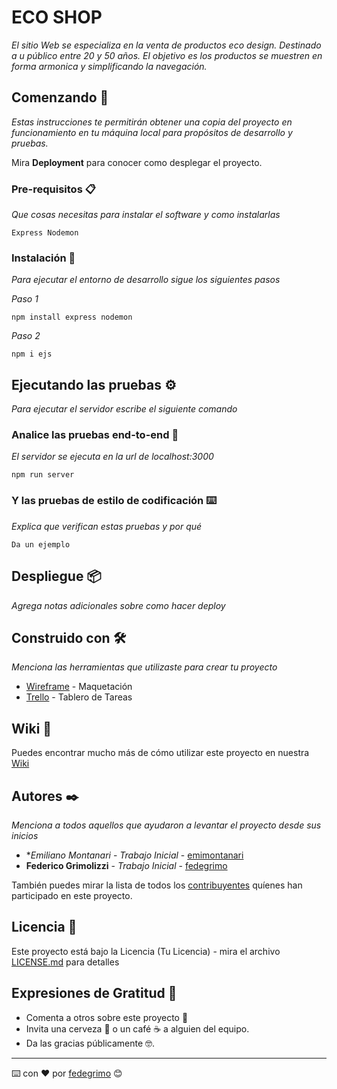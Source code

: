 # ECO SHOP

_El sitio Web se especializa en la venta de productos eco design. Destinado a u público entre 20 y 50 años. El objetivo es los productos se muestren en forma armonica y simplificando la navegación._

## Comenzando 🚀

_Estas instrucciones te permitirán obtener una copia del proyecto en funcionamiento en tu máquina local para propósitos de desarrollo y pruebas._

Mira **Deployment** para conocer como desplegar el proyecto.


### Pre-requisitos 📋

_Que cosas necesitas para instalar el software y como instalarlas_

```
Express Nodemon
```

### Instalación 🔧

_Para ejecutar el entorno de desarrollo sigue los siguientes pasos_

_Paso 1_

```
npm install express nodemon
```

_Paso 2_

```
npm i ejs
```

## Ejecutando las pruebas ⚙️

_Para ejecutar el servidor escribe el siguiente comando_

### Analice las pruebas end-to-end 🔩

_El servidor se ejecuta en la url de localhost:3000_

```
npm run server
```

### Y las pruebas de estilo de codificación ⌨️

_Explica que verifican estas pruebas y por qué_

```
Da un ejemplo
```

## Despliegue 📦

_Agrega notas adicionales sobre como hacer deploy_

## Construido con 🛠️

_Menciona las herramientas que utilizaste para crear tu proyecto_

* [Wireframe](http://www.wireframe.cc/) - Maquetación
* [Trello](https://trello.com/) - Tablero de Tareas


## Wiki 📖

Puedes encontrar mucho más de cómo utilizar este proyecto en nuestra [Wiki](https://github.com/tu/proyecto/wiki)

## Autores ✒️

_Menciona a todos aquellos que ayudaron a levantar el proyecto desde sus inicios_

* **Emiliano Montanari* - *Trabajo Inicial* - [emimontanari](https://github.com/emimontanari)
* **Federico Grimolizzi** - *Trabajo Inicial* - [fedegrimo](https://github.com/fedegrimo)

También puedes mirar la lista de todos los [contribuyentes](https://github.com/fedegrimo/grupo_7_EcoShop/graphs/contributors) quíenes han participado en este proyecto. 

## Licencia 📄

Este proyecto está bajo la Licencia (Tu Licencia) - mira el archivo [LICENSE.md](LICENSE.md) para detalles

## Expresiones de Gratitud 🎁

* Comenta a otros sobre este proyecto 📢
* Invita una cerveza 🍺 o un café ☕ a alguien del equipo. 
* Da las gracias públicamente 🤓.


---
⌨️ con ❤️ por [fedegrimo](https://github.com/fedegrimo) 😊
